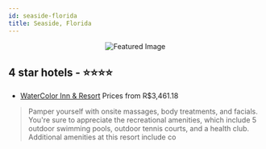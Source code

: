 ```yaml
---
id: seaside-florida
title: Seaside, Florida
---
```


<center><img src="https://i.travelapi.com/hotels/1000000/910000/904400/904345/a90ed04e_z.jpg" alt="Featured Image" /></center>


##  4 star hotels - ⭐️⭐️⭐️⭐️

-    [WaterColor Inn & Resort](https://us.hurb.com/hotels/seaside/watercolor-inn-resort-JNP-JP017689?cmp=18055) Prices from R$3,461.18
   > Pamper yourself with onsite massages, body treatments, and facials. You're sure to appreciate the recreational amenities, which include 5 outdoor swimming pools, outdoor tennis courts, and a health club. Additional amenities at this resort include co
